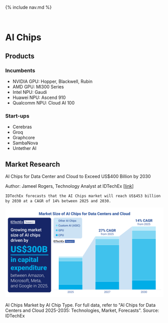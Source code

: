 {% include nav.md %}

<br>



# AI Chips


## Products

### Incumbents

- NVIDIA GPU: Hopper, Blackwell, Rubin
- AMD GPU: MI300 Series
- Intel NPU: Gaudi
- Huawei NPU: Ascend 910
- Qualcomm NPU: Cloud AI 100

### Start-ups

- Cerebras
- Groq
- Graphcore
- SambaNova
- Untether AI


## Market Research

AI Chips for Data Center and Cloud to Exceed US$400 Billion by 2030

Author: Jameel Rogers, Technology Analyst at IDTechEx [[link](https://www.idtechex.com/emails/17794)]

    IDTechEx forecasts that the AI Chips market will reach US$453 billion by 2030 at a CAGR of 14% between 2025 and 2030.

<img src="img/idtechex_ai_chips_market_2025_2030.png" width="800" />

AI Chips Market by AI Chip Type. For full data, refer to "AI Chips for Data Centers and Cloud 2025-2035: Technologies, Market, Forecasts". Source: IDTechEx


